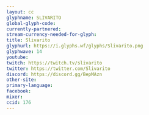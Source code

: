 ```yaml
---
layout: cc
glyphname: SLIVARITO
global-glyph-code: 
currently-partnered: 
stream-currency-needed-for-glyph: 
title: Slivarito
glyphurl: https://i.glyphs.wf/glyphs/Slivarito.png
glyphwave: 14
youtube: 
twitch: https://twitch.tv/slivarito
twitter: https://twitter.com/Slivarito
discord: https://discord.gg/BepMAzn
other-site: 
primary-language: 
facebook: 
mixer: 
ccid: 176
---
```


